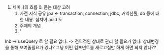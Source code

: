 1. 세미나의 흐름
	0. 듣는 대상 고려
	1. 사전 지식 공유 jpa 
	   <- transaction, connection, jdbc, 커넥션풀, db 등에 대한 내용. 심지어 acid 도  
	2. 주제의 개념
	3. '






lnb -> useQuery 로 할 필요 없다. -> 전역적인 상태로 관리 할 필요가 없다. 
상태변경을 통해 보여줄필요가 있나? 
그냥 어떤 컴포넌트를 새로고침만 하게 하면 되지 않나?? 

